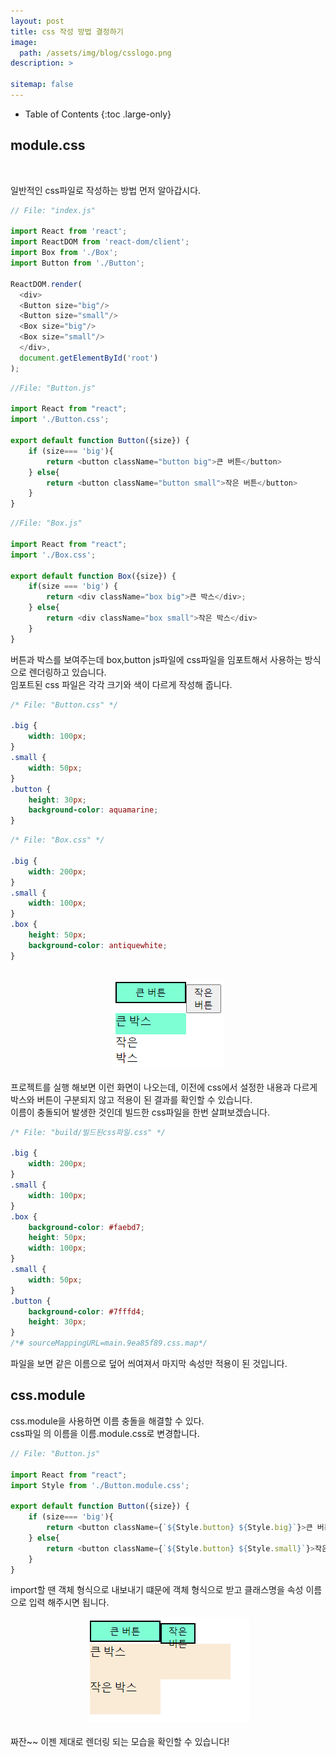 ```yaml
---
layout: post
title: css 작성 방법 결정하기
image: 
  path: /assets/img/blog/csslogo.png
description: >
  
sitemap: false
---
```

<style>
.img{
  text-align : center;
}
span {
  font-style: italic serif;
  color: gray;
}
</style>

- Table of Contents
{:toc .large-only}

## module.css

<br>

일반적인 css파일로 작성하는 방법 먼저 알아갑시다.

~~~js
// File: "index.js"

import React from 'react';
import ReactDOM from 'react-dom/client';
import Box from './Box';
import Button from './Button';

ReactDOM.render(
  <div>
  <Button size="big"/>
  <Button size="small"/>
  <Box size="big"/>
  <Box size="small"/>
  </div>,
  document.getElementById('root')
);
~~~

~~~js
//File: "Button.js"

import React from "react";
import './Button.css';

export default function Button({size}) {
    if (size=== 'big'){
        return <button className="button big">큰 버튼</button>
    } else{
        return <button className="button small">작은 버튼</button>
    }
}
~~~

~~~js
//File: "Box.js"

import React from "react";
import './Box.css';

export default function Box({size}) {
    if(size === 'big') {
        return <div className="box big">큰 박스</div>;
    } else{
        return <div className="box small">작은 박스</div>
    }
}
~~~
버튼과 박스를 보여주는데 box,button js파일에 css파일을 임포트해서 사용하는 방식으로 렌더링하고 있습니다.
<br>
임포트된 css 파일은 각각 크기와 색이 다르게 작성해 줍니다.

~~~css
/* File: "Button.css" */

.big {
    width: 100px;
}
.small {
    width: 50px;
}
.button {
    height: 30px;
    background-color: aquamarine;
}
~~~

~~~css
/* File: "Box.css" */

.big {
    width: 200px;
}
.small {
    width: 100px;
}
.box {
    height: 50px;
    background-color: antiquewhite;
}
~~~

<br>
<div class="img">
<img src="/assets/img/blog/0617cssError.png" alt="cssError">
</div>
<br>
프로젝트를 실행 해보면 이런 화면이 나오는데, 이전에 css에서 설정한 내용과 다르게 박스와 버튼이 구분되지 않고 적용이 된 결과를 확인할 수 있습니다. <br>
이름이 충돌되어 발생한 것인데 빌드한 css파일을 한번 살펴보겠습니다.

~~~css
/* File: "build/빌드된css파일.css" */

.big {
    width: 200px;
}
.small {
    width: 100px;
}
.box {
    background-color: #faebd7;
    height: 50px;
    width: 100px;
}
.small {
    width: 50px;
}
.button {
    background-color: #7fffd4;
    height: 30px;
}
/*# sourceMappingURL=main.9ea85f89.css.map*/
~~~
파일을 보면 같은 이름으로 덮어 씌여져서 마지막 속성만 적용이 된 것입니다.

## css.module

css.module을 사용하면 이름 충돌을 해결할 수 있다.<br>
css파일 의 이름을 이름.module.css로 변경합니다.
~~~js
// File: "Button.js"

import React from "react";
import Style from './Button.module.css';

export default function Button({size}) {
    if (size=== 'big'){
        return <button className={`${Style.button} ${Style.big}`}>큰 버튼</button>
    } else{
        return <button className={`${Style.button} ${Style.small}`}>작은 버튼</button>
    }
}
~~~
import할 땐 객체 형식으로 내보내기 떄문에 객체 형식으로 받고 클래스명을 속성 이름으로 입력 해주시면 됩니다.
<br>
<div class="img">
<img src="/assets/img/blog/0617moduleCss.png" alt="moduleCss">
</div>
<br>
짜잔~~ 이젠 제대로 렌더링 되는 모습을 확인할 수 있습니다!